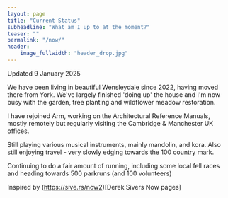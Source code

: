 ```yaml
---
layout: page
title: "Current Status"
subheadline: "What am I up to at the moment?"
teaser: ""
permalink: "/now/"
header:
    image_fullwidth: "header_drop.jpg"
---
```

Updated 9 January 2025

We have been living in beautiful Wensleydale since 2022, having moved there from York. We've largely finished 'doing up' the house and I'm now busy with the garden, tree planting and wildflower meadow restoration.

I have rejoined Arm, working on the Architectural Reference Manuals, mostly remotely but regularly visiting the Cambridge & Manchester UK offices.

Still playing various musical instruments, mainly mandolin, and kora. Also still enjoying travel - very slowly edging towards the 100 country mark.

Continuing to do a fair amount of running, including some local fell races and heading towards 500 parkruns (and 100 volunteers)


Inspired by (https://sive.rs/now2)[Derek Sivers Now pages] 
